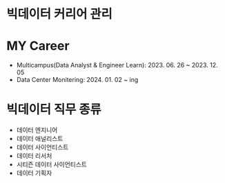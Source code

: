 # 빅데이터 커리어 관리

# MY Career
- Multicampus(Data Analyst & Engineer Learn): 2023. 06. 26 ~ 2023. 12. 05
- Data Center Monitering: 2024. 01. 02 ~ ing

# 빅데이터 직무 종류
- 데이터 엔지니어
- 데이터 애널리스트
- 데이터 사이언티스트
- 데이터 리서처
- 시티즌 데이터 사이언티스트
- 데이터 기획자


